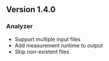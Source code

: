## Version 1.4.0

### Analyzer

- Support multiple input files
- Add measurement runtime to output
- Skip non-existent files
